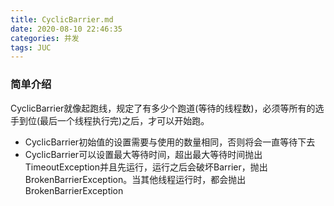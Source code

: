 ```yaml
---
title: CyclicBarrier.md
date: 2020-08-10 22:46:35
categories: 并发
tags: JUC
---
```


### 简单介绍

CyclicBarrier就像起跑线，规定了有多少个跑道(等待的线程数)，必须等所有的选手到位(最后一个线程执行完)之后，才可以开始跑。

* CyclicBarrier初始值的设置需要与使用的数量相同，否则将会一直等待下去
* CyclicBarrier可以设置最大等待时间，超出最大等待时间抛出TimeoutException并且先运行，运行之后会破坏Barrier，抛出BrokenBarrierException。当其他线程运行时，都会抛出BrokenBarrierException